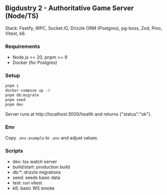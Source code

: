 ## Bigdustry 2 - Authoritative Game Server (Node/TS)

Stack: Fastify, tRPC, Socket.IO, Drizzle ORM (Postgres), pg-boss, Zod, Pino, Vitest, k6.

### Requirements
- Node.js >= 20, pnpm >= 9
- Docker (for Postgres)

### Setup
```bash
pnpm i
docker-compose up -d
pnpm db:migrate
pnpm seed
pnpm dev
```

Server runs at http://localhost:3000/health and returns {"status":"ok"}.

### Env
Copy `.env.example` to `.env` and adjust values.

### Scripts
- dev: tsx watch server
- build/start: production build
- db:*: drizzle migrations
- seed: seeds basic data
- test: run vitest
- k6: basic WS smoke


